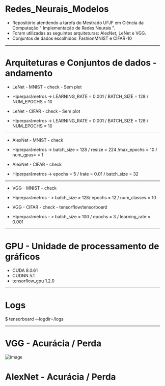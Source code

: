 # Redes_Neurais_Modelos
* Repositório atendendo a tarefa do Mestrado UFJF em Ciência da Computação " Implementação de Redes Neurais ".
* Foram utilizadas as seguintes arquiteturas: AlexNet, LeNet e VGG.
* Conjuntos de dados escolhidos: FashionMNIST e CIFAR-10


------ 

# Arquiteturas e Conjuntos de dados - andamento

* LeNet - MNIST - check - Sem plot
* Hiperparâmetros -> LEARNING_RATE = 0.001 / BATCH_SIZE = 128 / NUM_EPOCHS = 10

* LeNet - CIFAR - check - Sem plot
* Hiperparãmetros ->  LEARNING_RATE = 0.001 / BATCH_SIZE = 128 / NUM_EPOCHS = 10


-----

* AlexNet - MNIST - check
* Hiperparâmetros -> batch_size = 128 / resize = 224 /max_epochs = 10 / num_gpus= = 1
    
* AlexNet - CIFAR - check
* Hiperparâmetros -> epochs = 5 / lrate = 0.01 / batch_size = 32

------

* VGG - MNIST - check
*  Hiperparâmetros - > batch_size = 128/ epochs = 12 / num_classes = 10
  
* VGG - CIFAR - check - tensorflow/tensorboard
* Hiperparâmetros - > batch_size = 100 / epochs = 3 / learning_rate = 0.001 

-----

# GPU - Unidade de processamento de gráficos
* CUDA 8.0.61
* CUDNN 5.1
* tensorflow_gpu 1.2.0

------

# Logs
$ tensorboard --logdir=/logs

------

# VGG - Acurácia / Perda

![image](https://github.com/Bmartins25/Redes_Neurais_Modelos/assets/42076192/39361610-c7a9-4440-8740-bb9274d62201)

# AlexNet - Acurácia / Perda



